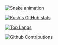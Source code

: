 ![Snake animation](https://github.com/MishraKush/MishraKush/blob/output/github-contribution-grid-snake2.svg)

[![Kush's GitHub stats](https://github-readme-stats.vercel.app/api?username=MishraKush&count_private=true&show_icons=true&theme=tokyonight&hide=contribs,issues&hide_border=true)](https://github.com/MishraKush/github-readme-stats)

[![Top Langs](https://github-readme-stats.vercel.app/api/top-langs/?username=MishraKush&layout=compact&theme=tokyonight&hide_border=true)](https://github.com/MishraKush/github-readme-stats)

![Github Contributions](https://github-readme-streak-stats.herokuapp.com/?user=MishraKush&hide_border=true&theme=tokyonight)
